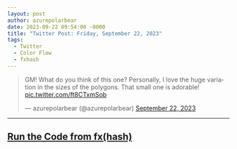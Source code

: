 ```yaml
---
layout: post
author: azurepolarbear
date: 2023-09-22 09:54:00 -0000
title: "Twitter Post: Friday, September 22, 2023"
tags:
  - Twitter
  - Color Flow
  - fxhash
---
```


<blockquote class="twitter-tweet"><p lang="en" dir="ltr">GM! What do you think of this one? Personally, I love the huge variation in the sizes of the polygons. That small one is adorable! <a href="https://t.co/ft8CTxmSob">pic.twitter.com/ft8CTxmSob</a></p>&mdash; azurepolarbear (@azurepolarbear) <a href="https://twitter.com/azurepolarbear/status/1705234064666439752?ref_src=twsrc%5Etfw">September 22, 2023</a></blockquote> <script async src="https://platform.twitter.com/widgets.js" charset="utf-8"></script>


----


## <a href="https://gateway.fxhash2.xyz/ipfs/QmPedWAC1hY8RHXhwzzdkKrj9vBh4fxVW3aVLX6t1V9oDg/?fxhash=ooH3ciQmRrDCCDfEhZRJSxG7WrGg7qk9BZS33PwUmxni8Ptru2G&fxiteration=65" target="_blank" rel="noopener noreferrer">Run the Code from fx(hash)</a>
